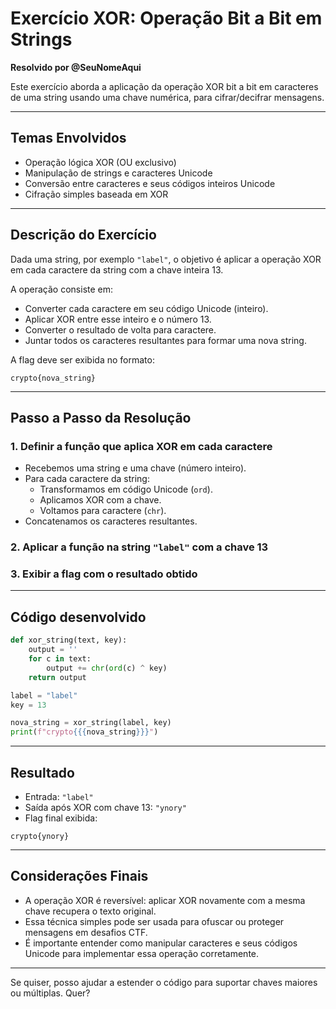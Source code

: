 # Exercício XOR: Operação Bit a Bit em Strings  
**Resolvido por @SeuNomeAqui**  

Este exercício aborda a aplicação da operação XOR bit a bit em caracteres de uma string usando uma chave numérica, para cifrar/decifrar mensagens.

---

## Temas Envolvidos

- Operação lógica XOR (OU exclusivo)  
- Manipulação de strings e caracteres Unicode  
- Conversão entre caracteres e seus códigos inteiros Unicode  
- Cifração simples baseada em XOR

---

## Descrição do Exercício

Dada uma string, por exemplo `"label"`, o objetivo é aplicar a operação XOR em cada caractere da string com a chave inteira 13.  

A operação consiste em:  
- Converter cada caractere em seu código Unicode (inteiro).  
- Aplicar XOR entre esse inteiro e o número 13.  
- Converter o resultado de volta para caractere.  
- Juntar todos os caracteres resultantes para formar uma nova string.

A flag deve ser exibida no formato:  

```
crypto{nova_string}
```

---

## Passo a Passo da Resolução

### 1. Definir a função que aplica XOR em cada caractere

- Recebemos uma string e uma chave (número inteiro).
- Para cada caractere da string:
  - Transformamos em código Unicode (`ord`).
  - Aplicamos XOR com a chave.
  - Voltamos para caractere (`chr`).
- Concatenamos os caracteres resultantes.

### 2. Aplicar a função na string `"label"` com a chave 13

### 3. Exibir a flag com o resultado obtido

---

## Código desenvolvido

```python
def xor_string(text, key):
    output = ''
    for c in text:
        output += chr(ord(c) ^ key)
    return output

label = "label"
key = 13

nova_string = xor_string(label, key)
print(f"crypto{{{nova_string}}}")
```

---

## Resultado

- Entrada: `"label"`
- Saída após XOR com chave 13: `"ynory"`
- Flag final exibida:  

```
crypto{ynory}
```

---

## Considerações Finais

- A operação XOR é reversível: aplicar XOR novamente com a mesma chave recupera o texto original.
- Essa técnica simples pode ser usada para ofuscar ou proteger mensagens em desafios CTF.
- É importante entender como manipular caracteres e seus códigos Unicode para implementar essa operação corretamente.

---

Se quiser, posso ajudar a estender o código para suportar chaves maiores ou múltiplas. Quer?
